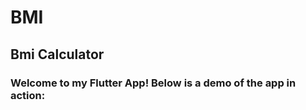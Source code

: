 # BMI

<h2>Bmi Calculator</h2>
<h3>Welcome to my Flutter App! Below is a demo of the app in action:</h3>




